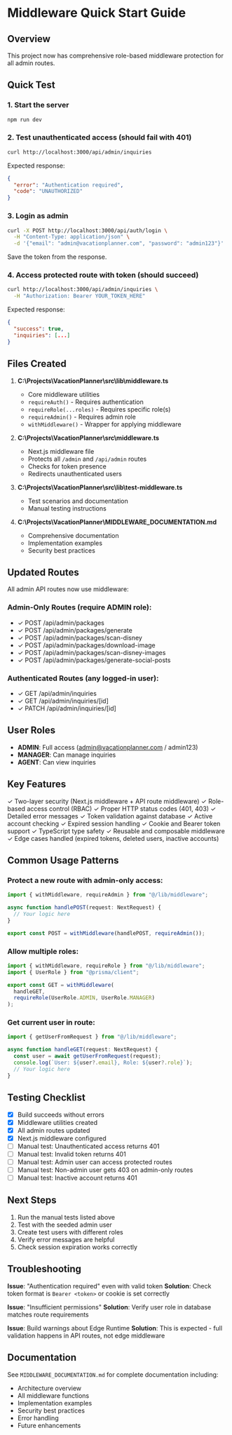 # Middleware Quick Start Guide

## Overview

This project now has comprehensive role-based middleware protection for all admin routes.

## Quick Test

### 1. Start the server

```bash
npm run dev
```

### 2. Test unauthenticated access (should fail with 401)

```bash
curl http://localhost:3000/api/admin/inquiries
```

Expected response:

```json
{
  "error": "Authentication required",
  "code": "UNAUTHORIZED"
}
```

### 3. Login as admin

```bash
curl -X POST http://localhost:3000/api/auth/login \
  -H "Content-Type: application/json" \
  -d '{"email": "admin@vacationplanner.com", "password": "admin123"}'
```

Save the token from the response.

### 4. Access protected route with token (should succeed)

```bash
curl http://localhost:3000/api/admin/inquiries \
  -H "Authorization: Bearer YOUR_TOKEN_HERE"
```

Expected response:

```json
{
  "success": true,
  "inquiries": [...]
}
```

## Files Created

1. **C:\Projects\VacationPlanner\src\lib\middleware.ts**
   - Core middleware utilities
   - `requireAuth()` - Requires authentication
   - `requireRole(...roles)` - Requires specific role(s)
   - `requireAdmin()` - Requires admin role
   - `withMiddleware()` - Wrapper for applying middleware

2. **C:\Projects\VacationPlanner\src\middleware.ts**
   - Next.js middleware file
   - Protects all `/admin` and `/api/admin` routes
   - Checks for token presence
   - Redirects unauthenticated users

3. **C:\Projects\VacationPlanner\src\lib\test-middleware.ts**
   - Test scenarios and documentation
   - Manual testing instructions

4. **C:\Projects\VacationPlanner\MIDDLEWARE_DOCUMENTATION.md**
   - Comprehensive documentation
   - Implementation examples
   - Security best practices

## Updated Routes

All admin API routes now use middleware:

### Admin-Only Routes (require ADMIN role):

- ✓ POST /api/admin/packages
- ✓ POST /api/admin/packages/generate
- ✓ POST /api/admin/packages/scan-disney
- ✓ POST /api/admin/packages/download-image
- ✓ POST /api/admin/packages/scan-disney-images
- ✓ POST /api/admin/packages/generate-social-posts

### Authenticated Routes (any logged-in user):

- ✓ GET /api/admin/inquiries
- ✓ GET /api/admin/inquiries/[id]
- ✓ PATCH /api/admin/inquiries/[id]

## User Roles

- **ADMIN**: Full access (admin@vacationplanner.com / admin123)
- **MANAGER**: Can manage inquiries
- **AGENT**: Can view inquiries

## Key Features

✓ Two-layer security (Next.js middleware + API route middleware)
✓ Role-based access control (RBAC)
✓ Proper HTTP status codes (401, 403)
✓ Detailed error messages
✓ Token validation against database
✓ Active account checking
✓ Expired session handling
✓ Cookie and Bearer token support
✓ TypeScript type safety
✓ Reusable and composable middleware
✓ Edge cases handled (expired tokens, deleted users, inactive accounts)

## Common Usage Patterns

### Protect a new route with admin-only access:

```typescript
import { withMiddleware, requireAdmin } from "@/lib/middleware";

async function handlePOST(request: NextRequest) {
  // Your logic here
}

export const POST = withMiddleware(handlePOST, requireAdmin());
```

### Allow multiple roles:

```typescript
import { withMiddleware, requireRole } from "@/lib/middleware";
import { UserRole } from "@prisma/client";

export const GET = withMiddleware(
  handleGET,
  requireRole(UserRole.ADMIN, UserRole.MANAGER)
);
```

### Get current user in route:

```typescript
import { getUserFromRequest } from "@/lib/middleware";

async function handleGET(request: NextRequest) {
  const user = await getUserFromRequest(request);
  console.log(`User: ${user?.email}, Role: ${user?.role}`);
  // Your logic here
}
```

## Testing Checklist

- [x] Build succeeds without errors
- [x] Middleware utilities created
- [x] All admin routes updated
- [x] Next.js middleware configured
- [ ] Manual test: Unauthenticated access returns 401
- [ ] Manual test: Invalid token returns 401
- [ ] Manual test: Admin user can access protected routes
- [ ] Manual test: Non-admin user gets 403 on admin-only routes
- [ ] Manual test: Inactive account returns 401

## Next Steps

1. Run the manual tests listed above
2. Test with the seeded admin user
3. Create test users with different roles
4. Verify error messages are helpful
5. Check session expiration works correctly

## Troubleshooting

**Issue**: "Authentication required" even with valid token
**Solution**: Check token format is `Bearer <token>` or cookie is set correctly

**Issue**: "Insufficient permissions"
**Solution**: Verify user role in database matches route requirements

**Issue**: Build warnings about Edge Runtime
**Solution**: This is expected - full validation happens in API routes, not edge middleware

## Documentation

See `MIDDLEWARE_DOCUMENTATION.md` for complete documentation including:

- Architecture overview
- All middleware functions
- Implementation examples
- Security best practices
- Error handling
- Future enhancements
